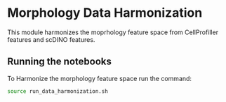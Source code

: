 # Morphology Data Harmonization
This module harmonizes the moprhology feature space from CellProfiller features and scDINO features.

## Running the notebooks
To Harmonize the morphology feature space run the command:
```bash
source run_data_harmonization.sh
```
